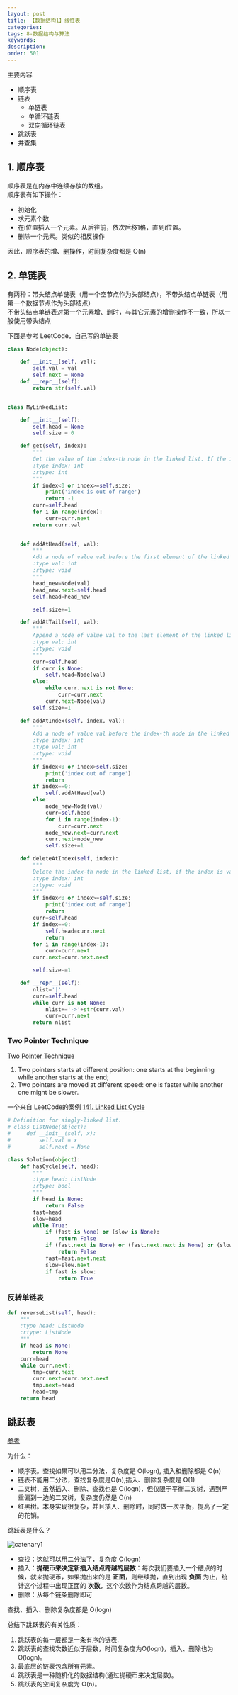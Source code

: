 ```yaml
---
layout: post
title: 【数据结构1】线性表
categories:
tags: 8-数据结构与算法
keywords:
description:
order: 501
---
```



主要内容
- 顺序表
- 链表
  - 单链表
  - 单循环链表
  - 双向循环链表
- 跳跃表
- 并查集






## 1. 顺序表
顺序表是在内存中连续存放的数组。  
顺序表有如下操作：
- 初始化
- 求元素个数
- 在i位置插入一个元素。从后往前，依次后移1格，直到i位置。
- 删除一个元素。类似的相反操作


因此，顺序表的增、删操作，时间复杂度都是 O(n)


## 2. 单链表
有两种：带头结点单链表（用一个空节点作为头部结点），不带头结点单链表（用第一个数据节点作为头部结点）  
不带头结点单链表对第一个元素增、删时，与其它元素的增删操作不一致，所以一般使用带头结点  

下面是参考 LeetCode，自己写的单链表
```py
class Node(object):

    def __init__(self, val):
        self.val = val
        self.next = None
    def __repr__(self):
        return str(self.val)


class MyLinkedList:

    def __init__(self):
        self.head = None
        self.size = 0

    def get(self, index):
        """
        Get the value of the index-th node in the linked list. If the index is invalid, return -1.
        :type index: int
        :rtype: int
        """
        if index<0 or index>=self.size:
            print('index is out of range')
            return -1
        curr=self.head
        for i in range(index):
            curr=curr.next
        return curr.val


    def addAtHead(self, val):
        """
        Add a node of value val before the first element of the linked list. After the insertion, the new node will be the first node of the linked list.
        :type val: int
        :rtype: void
        """
        head_new=Node(val)
        head_new.next=self.head
        self.head=head_new

        self.size+=1

    def addAtTail(self, val):
        """
        Append a node of value val to the last element of the linked list.
        :type val: int
        :rtype: void
        """
        curr=self.head
        if curr is None:
            self.head=Node(val)
        else:
            while curr.next is not None:
                curr=curr.next
            curr.next=Node(val)
        self.size+=1

    def addAtIndex(self, index, val):
        """
        Add a node of value val before the index-th node in the linked list. If index equals to the length of linked list, the node will be appended to the end of linked list. If index is greater than the length, the node will not be inserted.
        :type index: int
        :type val: int
        :rtype: void
        """
        if index<0 or index>self.size:
            print('index out of range')
            return
        if index==0:
            self.addAtHead(val)
        else:
            node_new=Node(val)
            curr=self.head
            for i in range(index-1):
                curr=curr.next
            node_new.next=curr.next
            curr.next=node_new
            self.size+=1

    def deleteAtIndex(self, index):
        """
        Delete the index-th node in the linked list, if the index is valid.
        :type index: int
        :rtype: void
        """
        if index<0 or index>=self.size:
            print('index out of range')
            return
        curr=self.head
        if index==0:
            self.head=curr.next
            return
        for i in range(index-1):
            curr=curr.next
        curr.next=curr.next.next

        self.size-=1

    def __repr__(self):
        nlist='|'
        curr=self.head
        while curr is not None:
            nlist+='->'+str(curr.val)
            curr=curr.next
        return nlist
```

### Two Pointer Technique
[Two Pointer Technique](https://leetcode.com/explore/learn/card/linked-list/214/two-pointer-technique/)  
1. Two pointers starts at different position: one starts at the beginning while another starts at the end;
2. Two pointers are moved at different speed: one is faster while another one might be slower.


一个来自 LeetCode的案例 [141. Linked List Cycle](https://leetcode.com/problems/linked-list-cycle/description/)
```py
# Definition for singly-linked list.
# class ListNode(object):
#     def __init__(self, x):
#         self.val = x
#         self.next = None

class Solution(object):
    def hasCycle(self, head):
        """
        :type head: ListNode
        :rtype: bool
        """
        if head is None:
            return False
        fast=head
        slow=head
        while True:
            if (fast is None) or (slow is None):
                return False
            if (fast.next is None) or (fast.next.next is None) or (slow.next is None):
                return False
            fast=fast.next.next
            slow=slow.next
            if fast is slow:
                return True
```

### 反转单链表
```py
def reverseList(self, head):
    """
    :type head: ListNode
    :rtype: ListNode
    """
    if head is None:
        return None
    curr=head
    while curr.next:
        tmp=curr.next
        curr.next=curr.next.next
        tmp.next=head
        head=tmp
    return head
```


## 跳跃表

[参考](https://mp.weixin.qq.com/s/AGPCfFg7bEiCsa5zNeCi4A)


为什么：
- 顺序表。查找如果可以用二分法，复杂度是  O(logn), 插入和删除都是 O(n)
- 链表不能用二分法，查找复杂度是O(n),插入、删除复杂度是 O(1)
- 二叉树，虽然插入、删除、查找也是 O(logn)，但仅限于平衡二叉树，遇到严重偏到一边的二叉树，复杂度仍然是 O(n)
- 红黑树。本身实现很复杂，并且插入、删除时，同时做一次平衡，提高了一定的花销。

跳跃表是什么？


![catenary1](/pictures_for_blog/algorithm/skip_list.jpg)

- 查找：这就可以用二分法了，复杂度 O(logn)
- 插入：**抛硬币来决定新插入结点跨越的层数**：每次我们要插入一个结点的时候，就来抛硬币，如果抛出来的是 **正面**，则继续抛，直到出现 **负面** 为止，统计这个过程中出现正面的 **次数**，这个次数作为结点跨越的层数。
- 删除：从每个链条删除即可

查找、插入、删除复杂度都是 O(logn)

总结下跳跃表的有关性质：
1. 跳跃表的每一层都是一条有序的链表.
2. 跳跃表的查找次数近似于层数，时间复杂度为O(logn)，插入、删除也为 O(logn)。
3. 最底层的链表包含所有元素。
4. 跳跃表是一种随机化的数据结构(通过抛硬币来决定层数)。
5. 跳跃表的空间复杂度为 O(n)。

